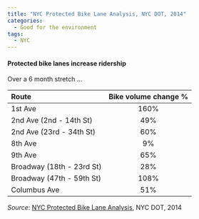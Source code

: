 ```yaml
---
title: "NYC Protected Bike Lane Analysis, NYC DOT, 2014"
categories:
  - Good for the environment
tags:
  - NYC
---
```


#### Protected bike lanes increase ridership

Over a 6 month stretch ...

  | Route                     | Bike volume change %      |
  |:--------------------------|:-------------------------:|
  | 1st Ave                   | 160%                      |
  | 2nd Ave (2nd - 14th St)   | 49%                       |
  | 2nd Ave (23rd - 34th St)  | 60%                       |
  | 8th Ave                   | 9%                        |
  | 9th Ave                   | 65%                       |
  | Broadway (18th - 23rd St) | 28%                       |
  | Broadway (47th - 59th St) | 108%                      |
  | Columbus Ave              | 51%                       |

_Source_: [NYC Protected Bike Lane Analysis](../../assets/research/2014-09-nyc-pbl-analysis.pdf), NYC DOT, 2014